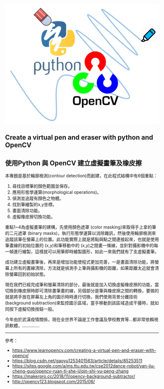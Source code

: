 ![Alt text](https://github.com/joe7342/opencvdraw/blob/master/cover.png)

## Create a virtual pen and eraser with python and OpenCV
## 使用Python 與 OpenCV 建立虛擬畫筆及橡皮擦

本專題是基於輪廓檢測(contour detection)而創建，在此程式結構中有6個重點：

1. 尋找目標筆的顏色範圍並保存。
2. 應用形態學運算(morphological operations)。
3. 偵測並追蹤有顏色之物體。
4. 找到筆繪製的x,y坐標。
5. 畫面清除功能。
6. 虛擬橡皮擦切換功能。

重點1~4為虛擬畫筆的建構，先使用顏色遮罩 (color masking)來取得手上拿的筆的二元遮罩 (binary masks)，執行形態學運算以消除雜訊，然後使用輪廓檢測來追蹤該筆在螢幕上的位置。此功能實際上就是將點與點之間連接起來，也就是使用筆畫線的初始位置的 (x,y)和筆移動中的 (x,y)之間畫一條線，並針對攝影機中的每一幀進行繪製，這樣就可以用筆即時繪製圖形，如此一來我們就有了支虛擬畫筆。

成功建立虛擬畫筆後，再來是增加功能使程式更加完善，一是畫面清除功能，將螢幕上所有的畫線清除，方法就是偵測手上筆與攝影機的距離，如果距離太近就會清除螢幕回到初始狀態。

現在我們已經完成筆和螢幕清除的部分，最後就是加入切換虛擬橡皮擦的功能，當切換到橡皮擦時即可清除畫筆畫的線，另個部分是筆與橡皮擦之間的轉換，要做的就是將手放在屏幕左上角的圖示時時進行切換，我們使用背景分離技術 (background subtraction)來監控圖示區域，當手移動到該區域造成干擾時，就如同按下虛擬切換按鈕一般。

今年由於武漢疫情關係，現在全世界不論是工作會議及學校教育等...都非常依賴視訊軟體，..............

***

參考：
+ https://www.learnopencv.com/creating-a-virtual-pen-and-eraser-with-opencv/
+ https://blog.csdn.net/gaoyu1253401563/article/details/85253511
+ https://sites.google.com/a/ms.ttu.edu.tw/cse2012dance-robot/yan-jiu-cheng-guo/opencv-ruan-ti-she-ji/qin-shi-yu-peng-zhang
+ https://makerpro.cc/2018/11/opencv-background-subtractor/
+ http://opencv123.blogspot.com/2015/06/
